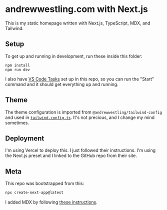 # andrewwestling.com with Next.js

This is my static homepage written with Next.js, TypeScript, MDX, and Tailwind.

## Setup

To get up and running in development, run these inside this folder:

```
npm install
npm run dev
```

I also have [VS Code Tasks](https://code.visualstudio.com/docs/editor/tasks) set up in this repo, so you can run the "Start" command and it should get everything up and running.

## Theme

The theme configuration is imported from `@andrewwestling/tailwind-config` and used in [`tailwind.config.ts`](tailwind.config.ts). It's not precious, and I change my mind sometimes.

## Deployment

I'm using Vercel to deploy this. I just followed their instructions. I'm using the Next.js preset and I linked to the GitHub repo from their site.

## Meta

This repo was bootstrapped from this:

```bash
npx create-next-app@latest
```

I added MDX by following [these instructions](https://nextjs.org/docs/app/building-your-application/configuring/mdx).

